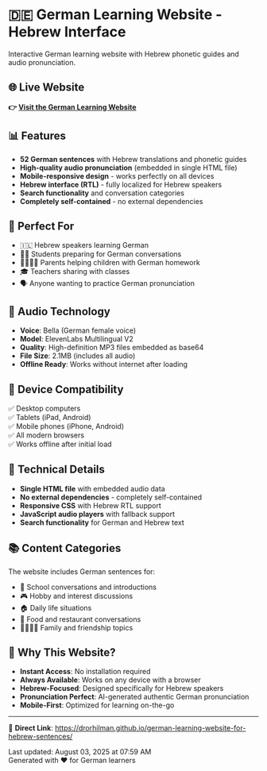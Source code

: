 # 🇩🇪 German Learning Website - Hebrew Interface

Interactive German learning website with Hebrew phonetic guides and audio pronunciation.

## 🌐 Live Website

**👉 [Visit the German Learning Website](https://drorhilman.github.io/german-learning-website-for-hebrew-sentences/)**

## 📊 Features

- **52 German sentences** with Hebrew translations and phonetic guides
- **High-quality audio pronunciation** (embedded in single HTML file)
- **Mobile-responsive design** - works perfectly on all devices
- **Hebrew interface (RTL)** - fully localized for Hebrew speakers
- **Search functionality** and conversation categories
- **Completely self-contained** - no external dependencies

## 🎯 Perfect For

- 🇮🇱 Hebrew speakers learning German
- 👨‍🎓 Students preparing for German conversations  
- 👨‍👩‍👧‍👦 Parents helping children with German homework
- 🎓 Teachers sharing with classes
- 🗣️ Anyone wanting to practice German pronunciation

## 🎵 Audio Technology

- **Voice**: Bella (German female voice)
- **Model**: ElevenLabs Multilingual V2  
- **Quality**: High-definition MP3 files embedded as base64
- **File Size**: 2.1MB (includes all audio)
- **Offline Ready**: Works without internet after loading

## 📱 Device Compatibility

✅ Desktop computers  
✅ Tablets (iPad, Android)  
✅ Mobile phones (iPhone, Android)  
✅ All modern browsers  
✅ Works offline after initial load  

## 🔧 Technical Details

- **Single HTML file** with embedded audio data
- **No external dependencies** - completely self-contained
- **Responsive CSS** with Hebrew RTL support
- **JavaScript audio players** with fallback support
- **Search functionality** for German and Hebrew text

## 📚 Content Categories

The website includes German sentences for:
- 🏫 School conversations and introductions
- 🎮 Hobby and interest discussions  
- 🏠 Daily life situations
- 🍕 Food and restaurant conversations
- 👨‍👩‍👧‍👦 Family and friendship topics

## 🌟 Why This Website?

- **Instant Access**: No installation required
- **Always Available**: Works on any device with a browser
- **Hebrew-Focused**: Designed specifically for Hebrew speakers
- **Pronunciation Perfect**: AI-generated authentic German pronunciation
- **Mobile-First**: Optimized for learning on-the-go

---

🔗 **Direct Link**: https://drorhilman.github.io/german-learning-website-for-hebrew-sentences/

Last updated: August 03, 2025 at 07:59 AM  
Generated with ❤️ for German learners

